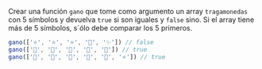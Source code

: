 Crear una función `gano` que tome como argumento un array `tragamonedas` con 5 símbolos y devuelva `true` si son iguales y `false` sino. Si el array tiene más de 5 símbolos, s´ólo debe comparar los 5 primeros.

```javascript
gano(['⭐️', '⭐️', '⭐️', '💫', '✨']) // false
gano(['💫', '💫', '💫', '💫', '💫']) // true
gano(['💫', '💫', '💫', '💫', '💫', '⭐️']) // true
```